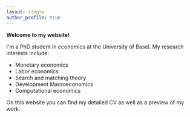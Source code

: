 ```yaml
---
layout: single
author_profile: true
---
```


**Welcome to my website!**

I'm a PhD student in economics at the University of Basel. My research interests include:

* Monetary economics
* Labor economics
* Search and matching theory
* Development Macroeconomics
* Computational economics

On this website you can find my detailed CV as well as a preview of my work.
